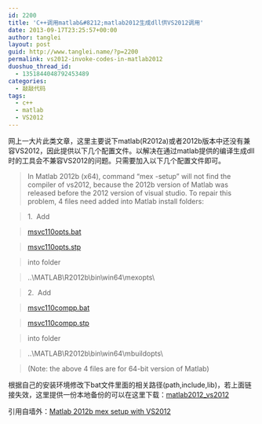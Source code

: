 ```yaml
---
id: 2200
title: 'C++调用matlab&#8212;matlab2012生成dll供VS2012调用'
date: 2013-09-17T23:25:57+00:00
author: tanglei
layout: post
guid: http://www.tanglei.name/?p=2200
permalink: vs2012-invoke-codes-in-matlab2012
duoshuo_thread_id:
  - 1351844048792453489
categories:
  - 敲敲代码
tags:
  - c++
  - matlab
  - VS2012
---
```

网上一大片此类文章，这里主要说下matlab(R2012a)或者2012b版本中还没有兼容VS2012，因此提供以下几个配置文件。以解决在通过matlab提供的编译生成dll时的工具会不兼容VS2012的问题。只需要加入以下几个配置文件即可。

> In Matlab 2012b (x64), command &#8220;mex -setup&#8221; will not find the compiler of vs2012, because the 2012b version of Matlab was released before the 2012 version of visual studio. To repair this problem, 4 files need added into Matlab install folders:
  
> 1.  Add
  
> [msvc110opts.bat](https://docs.google.com/open?id=0B4aXYHshkgELS1kyV1czS2duU2M)
  
> [msvc110opts.stp](https://docs.google.com/open?id=0B4aXYHshkgELc293VVptSV9uQkE)
  
> into folder
  
> ..\MATLAB\R2012b\bin\win64\mexopts\
  
> 2.  Add
  
> [msvc110compp.bat](https://docs.google.com/open?id=0B4aXYHshkgELa3FLOWxWUldacTg)
  
> [msvc110compp.stp](https://docs.google.com/open?id=0B4aXYHshkgELR3I4THN6dzJjNHc)
  
> into folder
  
> ..\MATLAB\R2012b\bin\win64\mbuildopts\
  
> (Note: the above 4 files are for 64-bit version of Matlab)

根据自己的安装环境修改下bat文件里面的相关路径(path,include,lib)，若上面链接失效，这里提供一份本地备份的可以在这里下载：[matlab2012_vs2012](http://www.tanglei.name/wp-content/uploads/2013/09/matlab2012_vs2012.rar)

引用自墙外：[Matlab 2012b mex setup with VS2012](http://jimdavid.blogspot.com/2012/12/matlab-2012b-mex-setup-with-vs2012.html)
